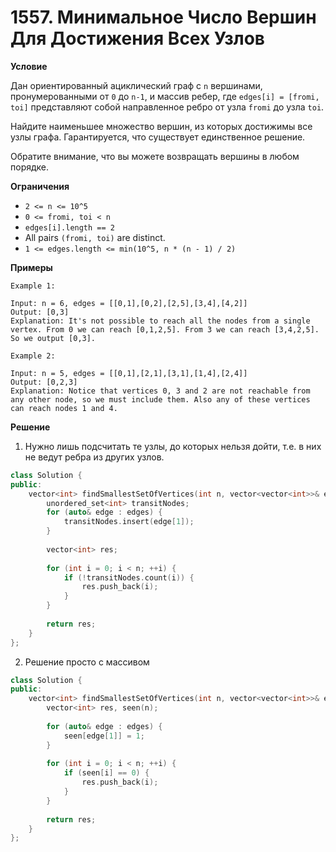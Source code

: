 # 1557. Минимальное Число Вершин Для Достижения Всех Узлов

**Условие**

Дан ориентированный ациклический граф с `n` вершинами, пронумерованными от `0` до `n-1`, и массив ребер, где `edges[i] = [fromi, toi]` представляют собой направленное ребро от узла `fromi` до узла `toi`.

Найдите наименьшее множество вершин, из которых достижимы все узлы графа. Гарантируется, что существует единственное решение.

Обратите внимание, что вы можете возвращать вершины в любом порядке.

**Ограничения**

- `2 <= n <= 10^5`
- `0 <= fromi, toi < n`
- `edges[i].length == 2`
- All pairs `(fromi, toi)` are distinct.
- `1 <= edges.length <= min(10^5, n * (n - 1) / 2)`

**Примеры**
```
Example 1:

Input: n = 6, edges = [[0,1],[0,2],[2,5],[3,4],[4,2]]
Output: [0,3]
Explanation: It's not possible to reach all the nodes from a single vertex. From 0 we can reach [0,1,2,5]. From 3 we can reach [3,4,2,5]. So we output [0,3].

Example 2:

Input: n = 5, edges = [[0,1],[2,1],[3,1],[1,4],[2,4]]
Output: [0,2,3]
Explanation: Notice that vertices 0, 3 and 2 are not reachable from any other node, so we must include them. Also any of these vertices can reach nodes 1 and 4.
```


**Решение**

1. Нужно лишь подсчитать те узлы, до которых нельзя дойти, т.е. в них не ведут ребра из других узлов.

```C++
class Solution {
public:
    vector<int> findSmallestSetOfVertices(int n, vector<vector<int>>& edges) {
        unordered_set<int> transitNodes;
        for (auto& edge : edges) {
            transitNodes.insert(edge[1]);
        }
        
        vector<int> res;
        
        for (int i = 0; i < n; ++i) {
            if (!transitNodes.count(i)) {
                res.push_back(i);
            } 
        }
        
        return res;
    }
};
```

2. Решение просто с массивом

```C++
class Solution {
public:
    vector<int> findSmallestSetOfVertices(int n, vector<vector<int>>& edges) {
        vector<int> res, seen(n);
        
        for (auto& edge : edges) {
            seen[edge[1]] = 1;
        }
        
        for (int i = 0; i < n; ++i) {
            if (seen[i] == 0) {
                res.push_back(i);
            } 
        }
        
        return res;
    }
};
```

